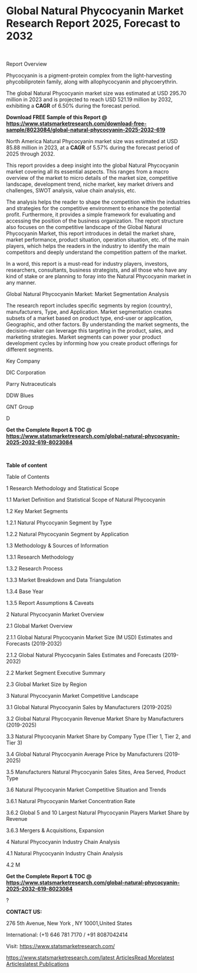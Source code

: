 <h1>Global Natural Phycocyanin Market Research Report 2025, Forecast to 2032</h1><br/><p>Report Overview</p>
 
 
 
 <p>Phycocyanin is a pigment-protein complex from the light-harvesting phycobiliprotein family, along with allophycocyanin and phycoerythrin.</p>
 
 
 
 <p>The global Natural Phycocyanin market size was estimated at USD 295.70 million in 2023 and is projected to reach USD 521.19 million by 2032, exhibiting a <strong>CAGR</strong> of 6.50% during the forecast period.</p>
 
 
 
 <p><strong>Download FREE Sample of this Report @ <a href="https://www.statsmarketresearch.com/download-free-sample/8023084/global-natural-phycocyanin-2025-2032-619">https://www.statsmarketresearch.com/download-free-sample/8023084/global-natural-phycocyanin-2025-2032-619</a></strong></p>
 
 
 
 <p>North America Natural Phycocyanin market size was estimated at USD 85.88 million in 2023, at a <strong>CAGR</strong> of 5.57% during the forecast period of 2025 through 2032.</p>
 
 
 
 <p>This report provides a deep insight into the global Natural Phycocyanin market covering all its essential aspects. This ranges from a macro overview of the market to micro details of the market size, competitive landscape, development trend, niche market, key market drivers and challenges, SWOT analysis, value chain analysis, etc.</p>
 
 
 
 <p>The analysis helps the reader to shape the competition within the industries and strategies for the competitive environment to enhance the potential profit. Furthermore, it provides a simple framework for evaluating and accessing the position of the business organization. The report structure also focuses on the competitive landscape of the Global Natural Phycocyanin Market, this report introduces in detail the market share, market performance, product situation, operation situation, etc. of the main players, which helps the readers in the industry to identify the main competitors and deeply understand the competition pattern of the market.</p>
 
 
 
 <p>In a word, this report is a must-read for industry players, investors, researchers, consultants, business strategists, and all those who have any kind of stake or are planning to foray into the Natural Phycocyanin market in any manner.</p>
 
 
 
 <p>Global Natural Phycocyanin Market: Market Segmentation Analysis</p>
 
 
 
 <p>The research report includes specific segments by region (country), manufacturers, Type, and Application. Market segmentation creates subsets of a market based on product type, end-user or application, Geographic, and other factors. By understanding the market segments, the decision-maker can leverage this targeting in the product, sales, and marketing strategies. Market segments can power your product development cycles by informing how you create product offerings for different segments.</p>
 
 
 
 <p>Key Company</p>
 
 
 
 <p>DIC Corporation</p>
 
 
 
 <p>Parry Nutraceuticals</p>
 
 
 
 <p>DDW Blues</p>
 
 
 
 <p>GNT Group</p>
 
 
 
 <p>D</p>
 
 
 
 <div><b>Get the Complete Report & TOC @ <a href="https://www.statsmarketresearch.com/global-natural-phycocyanin-2025-2032-619-8023084">https://www.statsmarketresearch.com/global-natural-phycocyanin-2025-2032-619-8023084</a></b></div>
 
 
 
 <p><br />
 
 <b>Table of content</b></p>
 
 
 
 <p>Table of Contents<br />
 
 1 Research Methodology and Statistical Scope<br />
 
 1.1 Market Definition and Statistical Scope of Natural Phycocyanin<br />
 
 1.2 Key Market Segments<br />
 
 1.2.1 Natural Phycocyanin Segment by Type<br />
 
 1.2.2 Natural Phycocyanin Segment by Application<br />
 
 1.3 Methodology & Sources of Information<br />
 
 1.3.1 Research Methodology<br />
 
 1.3.2 Research Process<br />
 
 1.3.3 Market Breakdown and Data Triangulation<br />
 
 1.3.4 Base Year<br />
 
 1.3.5 Report Assumptions & Caveats<br />
 
 2 Natural Phycocyanin Market Overview<br />
 
 2.1 Global Market Overview<br />
 
 2.1.1 Global Natural Phycocyanin Market Size (M USD) Estimates and Forecasts (2019-2032)<br />
 
 2.1.2 Global Natural Phycocyanin Sales Estimates and Forecasts (2019-2032)<br />
 
 2.2 Market Segment Executive Summary<br />
 
 2.3 Global Market Size by Region<br />
 
 3 Natural Phycocyanin Market Competitive Landscape<br />
 
 3.1 Global Natural Phycocyanin Sales by Manufacturers (2019-2025)<br />
 
 3.2 Global Natural Phycocyanin Revenue Market Share by Manufacturers (2019-2025)<br />
 
 3.3 Natural Phycocyanin Market Share by Company Type (Tier 1, Tier 2, and Tier 3)<br />
 
 3.4 Global Natural Phycocyanin Average Price by Manufacturers (2019-2025)<br />
 
 3.5 Manufacturers Natural Phycocyanin Sales Sites, Area Served, Product Type<br />
 
 3.6 Natural Phycocyanin Market Competitive Situation and Trends<br />
 
 3.6.1 Natural Phycocyanin Market Concentration Rate<br />
 
 3.6.2 Global 5 and 10 Largest Natural Phycocyanin Players Market Share by Revenue<br />
 
 3.6.3 Mergers & Acquisitions, Expansion<br />
 
 4 Natural Phycocyanin Industry Chain Analysis<br />
 
 4.1 Natural Phycocyanin Industry Chain Analysis<br />
 
 4.2 M</p>
 
 
 
 <div><b>Get the Complete Report & TOC @ <a href="https://www.statsmarketresearch.com/global-natural-phycocyanin-2025-2032-619-8023084">https://www.statsmarketresearch.com/global-natural-phycocyanin-2025-2032-619-8023084</a></b></div>
 
 
 
 <p>? </p>
 
 
 
 <p><b>CONTACT US:</b><br />
 
 276 5th Avenue, New York , NY 10001,United States<br />
 
 International: (+1) 646 781 7170 / +91 8087042414<br />
 
 Visit: <a href="https://www.statsmarketresearch.com/">https://www.statsmarketresearch.com/</a><br />
 
 <a href="https://gyeongbokgung.com">https://www.statsmarketresearch.com/</a><a href="https://hallyeomaritime.com">latest Articles</a><a href="https://jingwansa.com">Read More</a><a href="https://nguoiviet.jp/">latest Articles</a><a href="https://www.intelmarketresearch.com/">latest Publications</a></p>